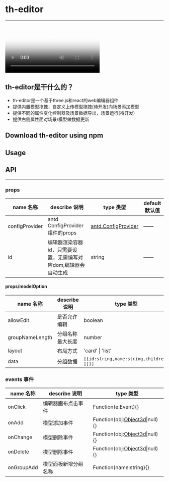 <!--
 * @Author: wuxudong 953909305@qq.com
 * @LastEditors: wuxudong 953909305@qq.com
 * @Description: 
-->


# th-editor
---


<video id="main-video" x-webkit-airplay="allow" controls="" poster="http://f7.baidu.com/it/u=3512268727,229097286&amp;fm=222&amp;app=106&amp;f=JPEG" src="https://bjhnewmda2.bdstatic.com/4d6d6552496135465743534732633566/7541466455756974/7d7656b7e3e86f6c2a2ef2745512288370ef5d573d28a552a8c4560d29dd0c72a7dab052898e06ca1ecee7e023187d24a2b1e838e590e9d84720e97f2bb035077e2bad7bbd16e8be4fc00428ecb04352.mp4?auth_key=1706601209-0-0-2dfc998027a09f2147b06ed9acc721c4">
                    </video>

## th-editor是干什么的？
*  th-editor是一个基于three.js和react的web编辑器组件
*  提供内置模型拖拽，自定义上传模型拖拽(待开发)向场景添加模型
*  提供不同的属性变化控制器及场景数据导出，场景运行(待开发)
*  提供右侧属性面对场景/模型做数据更新
## Download th-editor using npm

## Usage

## API
---
### props

|name 名称| describe 说明|type 类型| default 默认值| 
|--|--|--|--
|configProvider|antd ConfigProvider组件的props|[antd.ConfigProvider](https://ant-design.antgroup.com/components/config-provider-cn#api)|——
|id| 编辑器渲染容器id，只需要设置，无需编写对应dom,编辑器会自动生成|string|——

#### props/modelOption
|name 名称| describe 说明|type 类型| default 默认值| 
|--|--|--|--
|allowEdit|是否允许编辑|boolean|false
|groupNameLength|分组名称最大长度|number|10
|layout| 布局方式|'card' \| 'list'|'card'
|data| 分组数据|` [{id:string,name:string,children:[]}] `|-
### events 事件

|name 名称| describe 说明| type 类型
|--|--|--
|onClick|编辑器画布点击事件|Function(e:Event){}|
|onAdd|模型添加事件|Function(obj:[Object3d](https://threejs.org/docs/index.html?q=Object#api/zh/core/Object3D)\|null){}|
|onChange|模型删除事件|Function(obj:[Object3d](https://threejs.org/docs/index.html?q=Object#api/zh/core/Object3D)\|null){}|
|onDelete|模型删除事件|Function(obj:[Object3d](https://threejs.org/docs/index.html?q=Object#api/zh/core/Object3D)\|null){}|
|onGroupAdd|模型面板新增分组名称|Function(name:string){}|


